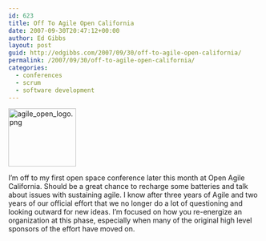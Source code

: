 ```yaml
---
id: 623
title: Off To Agile Open California
date: 2007-09-30T20:47:12+00:00
author: Ed Gibbs
layout: post
guid: http://edgibbs.com/2007/09/30/off-to-agile-open-california/
permalink: /2007/09/30/off-to-agile-open-california/
categories:
  - conferences
  - scrum
  - software development
---
```

<div>
  <img src="/images/agile-open-logo.png" alt="agile_open_logo.png" border="0" width="135" height="116" />
</div>

I&#8217;m off to my first open space conference later this month at Open Agile California. Should be a great chance to recharge some batteries and talk about issues with sustaining agile. I know after three years of Agile and two years of our official effort that we no longer do a lot of questioning and looking outward for new ideas. I&#8217;m focused on how you re-energize an organization at this phase, especially when many of the original high level sponsors of the effort have moved on.